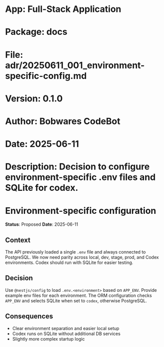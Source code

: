 # App: Full-Stack Application
# Package: docs
# File: adr/20250611_001_environment-specific-config.md
# Version: 0.1.0
# Author: Bobwares CodeBot
# Date: 2025-06-11
# Description: Decision to configure environment-specific .env files and SQLite for codex.
#

# Environment-specific configuration

**Status**: Proposed
**Date**: 2025-06-11

## Context
The API previously loaded a single `.env` file and always connected to PostgreSQL. We now need parity across local, dev, stage, prod, and Codex environments. Codex should run with SQLite for easier testing.

## Decision
Use `@nestjs/config` to load `.env.<environment>` based on `APP_ENV`. Provide example env files for each environment. The ORM configuration checks `APP_ENV` and selects SQLite when set to `codex`, otherwise PostgreSQL.

## Consequences
* Clear environment separation and easier local setup
* Codex runs on SQLite without additional DB services
* Slightly more complex startup logic
